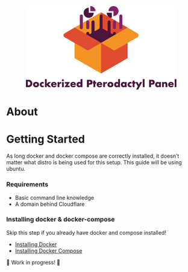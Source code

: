 <p align="center">
  <img width="400" src="https://raw.githubusercontent.com/BeefBytes/Assets/master/Other/pterodactyl-docker/pterodactyl-docker_logo_png_text_625x347.png">
</p>

# About


# Getting Started
As long docker and docker compose are correctly installed, it doesn’t matter what distro is being used for this setup. This guide will be using ubuntu.

### Requirements
- Basic command line knowledge
- A domain behind Cloudflare

### Installing docker & docker-compose
Skip this step if you already have docker and compose installed!

- [Installing Docker](https://docs.docker.com/engine/install/ubuntu/)
- [Installing Docker Compose](https://docs.docker.com/compose/install/)


:construction: Work in progress! :construction: